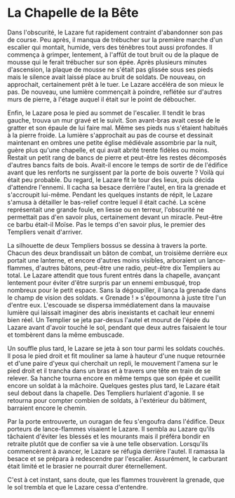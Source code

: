 La Chapelle de la Bête
======================

Dans l'obscurité, le Lazare fut rapidement contraint d'abandonner son pas de course. Peu après, il manqua de trébucher sur la première marche d'un escalier qui montait, humide, vers des ténèbres tout aussi profondes. Il commença à grimper, lentement, à l'affût de tout bruit ou de la plaque de mousse qui le ferait trébucher sur son épée. Après plusieurs minutes d'ascension, la plaque de mousse ne s'était pas glissée sous ses pieds mais le silence avait laissé place au bruit de soldats. De nouveau, on approchait, certainement prêt à le tuer. Le Lazare accéléra de son mieux le pas. De nouveau, une lumière commençait à poindre, reflétée sur d'autres murs de pierre, à l'étage auquel il était sur le point de déboucher.

Enfin, le Lazare posa le pied au sommet de l'escalier. Il tendit le bras gauche, trouva un mur gravé et le suivit. Son avant-bras avait cessé de le gratter et son épaule de lui faire mal. Même ses pieds nus s'étaient habitués à la pierre froide. La lumière s'approchait au pas de course et dessinait maintenant en ombres une petite église médiévale assombrie par la nuit, guère plus qu'une chapelle, et qui avait abrité trente fidèles ou moins. Restait un petit rang de bancs de pierre et peut-être les restes décomposés d'autres bancs faits de bois. Avait-il encore le temps de sortir de de l'édifice avant que les renforts ne surgissent par la porte de bois ouverte ? Voilà qui était peu probable. Du regard, le Lazare fit le tour des lieux, puis décida d'attendre l'ennemi. Il cacha sa besace derrière l'autel, en tira la grenade et s'accroupit lui-même. Pendant les quelques instants de répit, le Lazare s'amusa à détailler le bas-relief contre lequel il était caché. La scène représentait une grande foule, en liesse ou en terreur, l'obscurité ne permettait pas d'en savoir plus, certainement devant un miracle. Peut-être ce barbu était-il Moïse. Pas le temps d'en savoir plus, le premier des Templiers venait d'arriver.

La silhouette de deux Templiers bossus se dessina à travers la porte. Chacun des deux brandissait un bâton de combat, un troisième derrière eux portait une lanterne, et encore d'autres moins visibles, arboraient un lance-flammes, d'autres bâtons, peut-être une radio, peut-être dix Templiers au total. Le Lazare attendit que tous furent entrés dans la chapelle, avançant lentement pour éviter d'être surpris par un ennemi embusqué, trop nombreux pour le petit espace. Sans la dégoupiller, il lança la grenade dans le champ de vision des soldats. « Grenade ! » s'époumonna à juste titre l'un d'entre eux. L'escouade se dispersa immédiatement dans la mauvaise lumière qui laissait imaginer des abris inexistants et cachait leur ennemi bien réel. Un Templier se jeta par-desus l'autel et mourut de l'épée du Lazare avant d'avoir touché le sol, pendant que deux autres faisaient le tour et tombèrent dans la même embuscade.

Un souffle plus tard, le Lazare se jeta à son tour parmi les soldats couchés. Il posa le pied droit et fit mouliner sa lame à hauteur d'une nuque retournée et d'une paire d'yeux qui cherchait un repli, le mouvement l'amena sur le pied droit et il trancha dans un bras et à travers une tête en train de se relever. Sa hanche tourna encore en même temps que son épée et cueillit encore un soldat à la mâchoire. Quelques gestes plus tard, le Lazare était seul debout dans la chapelle. Des Templiers hurlaient d'agonie. Il se retourna pour compter combien de soldats, à l'extérieur du bâtiment, barraient encore le chemin.

Par la porte entrouverte, un ouragan de feu s'engoufra dans l'édifice. Deux porteurs de lance-flammes visaient le Lazare. Il sembla au Lazare qu'ils tâchaient d'éviter les blessés et les mourants mais il préféra bondir en retraite plutôt que de confier sa vie à une telle observation. Lorsqu'ils commencèrent à avancer, le Lazare se réfugia derrière l'autel. Il ramassa la besace et se prépara à redescendre par l'escalier. Assurément, le carburant était limité et le brasier ne pourrait durer éternellement.

C'est à cet instant, sans doute, que les flammes trouvèrent la grenade, que le sol trembla et que le Lazare cessa d'entendre.
